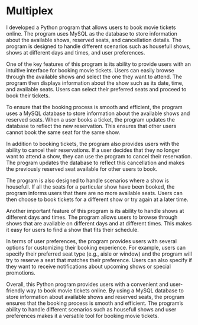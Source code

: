 # Multiplex

I developed a Python program that allows users to book movie tickets online. The program uses MySQL as the database to store information about the available shows, reserved seats, and cancellation details. The program is designed to handle different scenarios such as housefull shows, shows at different days and times, and user preferences.

One of the key features of this program is its ability to provide users with an intuitive interface for booking movie tickets. Users can easily browse through the available shows and select the one they want to attend. The program then displays information about the show such as its date, time, and available seats. Users can select their preferred seats and proceed to book their tickets.

To ensure that the booking process is smooth and efficient, the program uses a MySQL database to store information about the available shows and reserved seats. When a user books a ticket, the program updates the database to reflect the new reservation. This ensures that other users cannot book the same seat for the same show.

In addition to booking tickets, the program also provides users with the ability to cancel their reservations. If a user decides that they no longer want to attend a show, they can use the program to cancel their reservation. The program updates the database to reflect this cancellation and makes the previously reserved seat available for other users to book.

The program is also designed to handle scenarios where a show is housefull. If all the seats for a particular show have been booked, the program informs users that there are no more available seats. Users can then choose to book tickets for a different show or try again at a later time.

Another important feature of this program is its ability to handle shows at different days and times. The program allows users to browse through shows that are available on different days and at different times. This makes it easy for users to find a show that fits their schedule.

In terms of user preferences, the program provides users with several options for customizing their booking experience. For example, users can specify their preferred seat type (e.g., aisle or window) and the program will try to reserve a seat that matches their preference. Users can also specify if they want to receive notifications about upcoming shows or special promotions.

Overall, this Python program provides users with a convenient and user-friendly way to book movie tickets online. By using a MySQL database to store information about available shows and reserved seats, the program ensures that the booking process is smooth and efficient. The program’s ability to handle different scenarios such as housefull shows and user preferences makes it a versatile tool for booking movie tickets.
